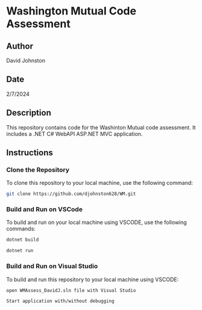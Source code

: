 # Washington Mutual Code Assessment

## Author
David Johnston

## Date
2/7/2024

## Description
This repository contains code for the Washinton Mutual code assessment. It includes a .NET C# WebAPI ASP.NET MVC application.

## Instructions

### Clone the Repository
To clone this repository to your local machine, use the following command:

```bash
git clone https://github.com/djohnston628/WM.git
```

### Build and Run on VSCode
To build and run on your local machine using VSCODE, use the following commands:

```bash
dotnet build
```

```bash
dotnet run
```

### Build and Run on Visual Studio
To build and run this repository to your local machine using VSCODE:

```bash
open WMAssess_DavidJ.sln file with Visual Studio
```

```bash
Start application with/without debugging
```
